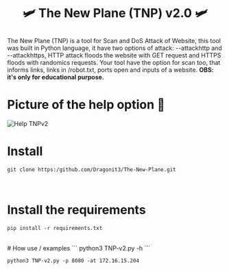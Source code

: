 # <p align = "center"> 🛩️ The New Plane (TNP) v2.0 🛩️ </p>

The New Plane (TNP) is a tool for Scan and DoS Attack of Website, this tool was built in Python language, it have two options of attack: --attackhttp and --attackhttps, HTTP attack floods the website with GET request and HTTPS floods with randomics requests. Your tool have the option for scan too, that informs links, links in /robot.txt, ports open and inputs of a website.
**OBS: it's only for educational purpose.**
<br/> 
# Picture of the help option 📸 
![Help TNPv2](https://github.com/user-attachments/assets/835704d1-9c63-4e25-857c-ff00ff5ed8d4)
<br/>

# Install 
```
git clone https:/github.com/Dragonit3/The-New-Plane.git
```
<br/>

# Install the requirements
```
pip install -r requirements.txt
```

<br/>
# How use / examples
```
python3 TNP-v2.py -h
```

```
python3 TNP-v2.py -p 8080 -at 172.16.15.204
```
